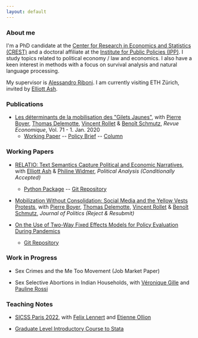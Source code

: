 ```yaml
---
layout: default
---
```


### About me

I'm a PhD candidate at the [Center for Research in Economics and Statistics (CREST)](http://crest.science/) and a doctoral affiliate at the [Institute for Public Policies (IPP)](https://www.ipp.eu/). I study topics related to political economy / law and economics. I also have a keen interest in methods with a focus on survival analysis and natural language processing.

My supervisor is [Alessandro Riboni](https://sites.google.com/site/alessandroriboni/). I am currently visiting ETH Zürich, invited by [Elliott Ash](https://elliottash.com/).

### Publications

- [Les déterminants de la mobilisation des "Gilets Jaunes"](https://www.cairn.info/revue-economique-2020-1-page-109.htm), with [Pierre Boyer](https://pierrecboyer.com/), [Thomas Delemotte](http://thomas.delemotte.fr/index.html), [Vincent Rollet](https://sites.google.com/site/vjrollet/home) & [Benoît Schmutz](https://sites.google.com/site/benoitschmutz/), *Revue Economique*, Vol. 71 - 1. Jan. 2020
  - [Working Paper](http://crest.science/RePEc/wpstorage/2019-06.pdf) -- [Policy Brief](https://www.lemonde.fr/idees/article/2019/11/15/entre-facebook-et-le-rond-point-la-double-originalite-du-mouvement-des-gilets-jaunes_6019218_3232.html#xtor=AL-32280270) -- [Column](https://www.lemonde.fr/idees/article/2019/11/15/entre-facebook-et-le-rond-point-la-double-originalite-du-mouvement-des-gilets-jaunes_6019218_3232.html#xtor=AL-32280270)

### Working Papers

- [RELATIO: Text Semantics Capture Political and Economic Narratives](https://arxiv.org/abs/2108.01720), with [Elliott Ash](https://elliottash.com/) & [Philine Widmer](https://philinew.github.io/), *Political Analysis (Conditionally Accepted)*
  - [Python Package](https://pypi.org/project/relatio/) -- [Git Repository](https://github.com/relatio-nlp/relatio)

- [Mobilization Without Consolidation: Social Media and the Yellow Vests Protests](https://drive.google.com/file/d/1MJrWumsZn_Xrmg4PozvZuZZ-waT0D52D/view?usp=sharing), with [Pierre Boyer](https://pierrecboyer.com/), [Thomas Delemotte](http://thomas.delemotte.fr/index.html), [Vincent Rollet](https://sites.google.com/site/vjrollet/home) & [Benoît Schmutz](https://sites.google.com/site/benoitschmutz/), *Journal of Politics (Reject & Resubmit)*

- [On the Use of Two-Way Fixed Effects Models for Policy Evaluation During Pandemics](https://arxiv.org/abs/2106.10949)
  - [Git Repository](https://gitlab.com/germain.gauthier/covid-two-way-fixed-effects.git) 

### Work in Progress

- Sex Crimes and the Me Too Movement (Job Market Paper)

- Sex Selective Abortions in Indian Households, with [Véronique Gille](https://sites.google.com/site/veroniquegille/home?authuser=0) and [Pauline Rossi](https://sites.google.com/site/paulinerossimoulin/home?authuser=0)


### Teaching Notes

- [SICSS Paris 2022](https://github.com/fellennert/sicss-paris-2022), with [Felix Lennert](https://felix-lennert.netlify.app/) and [Etienne Ollion](https://ollion.cnrs.fr/)

- [Graduate Level Introductory Course to Stata](https://gitlab.com/germain.gauthier/code-for-econometrics-101/-/blob/master/poly.md)
